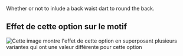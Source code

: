 Whether or not to inlude a back waist dart to round the back.

## Effet de cette option sur le motif

![Cette image montre l'effet de cette option en superposant plusieurs variantes qui ont une valeur différente pour cette option](breanna_waistdart_sample.svg "Effet de cette option sur le motif")
